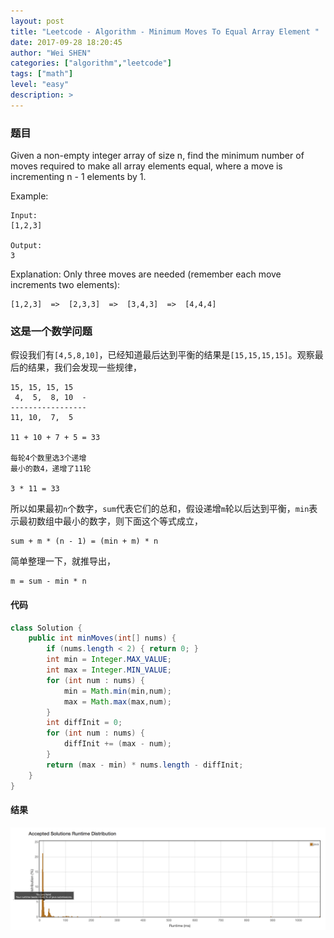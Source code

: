 ```yaml
---
layout: post
title: "Leetcode - Algorithm - Minimum Moves To Equal Array Element "
date: 2017-09-28 18:20:45
author: "Wei SHEN"
categories: ["algorithm","leetcode"]
tags: ["math"]
level: "easy"
description: >
---
```


### 题目
Given a non-empty integer array of size n, find the minimum number of moves required to make all array elements equal, where a move is incrementing n - 1 elements by 1.

Example:
```
Input:
[1,2,3]

Output:
3
```
Explanation:
Only three moves are needed (remember each move increments two elements):
```
[1,2,3]  =>  [2,3,3]  =>  [3,4,3]  =>  [4,4,4]
```

### 这是一个数学问题
假设我们有`[4,5,8,10]`，已经知道最后达到平衡的结果是`[15,15,15,15]`。观察最后的结果，我们会发现一些规律，
```
15, 15, 15, 15
 4,  5,  8, 10  -
-----------------
11, 10,  7,  5

11 + 10 + 7 + 5 = 33

每轮4个数里选3个递增
最小的数4，递增了11轮

3 * 11 = 33
```
所以如果最初`n`个数字，`sum`代表它们的总和，假设递增`m`轮以后达到平衡，`min`表示最初数组中最小的数字，则下面这个等式成立，
```
sum + m * (n - 1) = (min + m) * n
```
简单整理一下，就推导出，
```
m = sum - min * n
```

#### 代码
```java
class Solution {
    public int minMoves(int[] nums) {
        if (nums.length < 2) { return 0; }
        int min = Integer.MAX_VALUE;
        int max = Integer.MIN_VALUE;
        for (int num : nums) {
            min = Math.min(min,num);
            max = Math.max(max,num);
        }
        int diffInit = 0;
        for (int num : nums) {
            diffInit += (max - num);
        }
        return (max - min) * nums.length - diffInit;
    }
}
```

#### 结果
![minimum-moves-to-equal-array-element-1](/images/leetcode/minimum-moves-to-equal-array-element-1.png)

